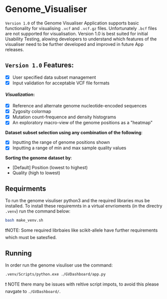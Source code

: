 # Genome_Visualiser

`Version 1.0` of the Genome Visualiser Application supports basic functionality for visualising `.vcf` and `.vcf.gz` files. Unfortunately `.bcf` files are not supported for visualisation. Version 1.0 is best suited for initial Usability Testing, alowing developers to understand which features of the visualiser need to be further developed and improved in future App releases.

## `Version 1.0` Features:
- [x] User specified data subset management
- [x] Input validation for acceptable VCF file formats

#### _Visualization_:
- [x] Reference and alternate genome nucleotide-encoded sequences
- [x] Zygosity colormap 
- [x] Mutation count-frequence and density histograms
- [x] An exploratory macro-view of the genome positions as a "heatmap"

**Dataset subset selection using any combination of the following**:
- [x] Inputting the range of genome positions shown 
- [x] Inputting a range of min and max sample quality values

**Sorting the genome dataset by**:
* [Default] Position (lowest to highest)
* Quality (high to lowest)


## Requirments
To run the genome visuliser python3 and the required libraries mus be installed. To install these requiremnts in a virtual envrioments (in the directry `.venv`) run the command below:
```bash
bash make_venv.sh
```
❗NOTE: Some required librbaies like scikit-allele have further requirements which must be satesfied.

## Running
In order run the genome visuliser use the command:
```bash
.venv/Scripts/python.exe ./GVDashboard/app.py
```
❗ NOTE there many be issues with reltive script impots, to avoid this please navgate to `./GVDashboard/`.
